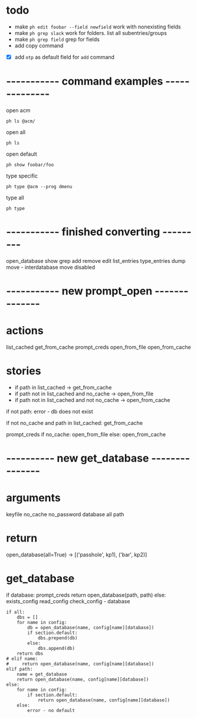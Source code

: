 # todo

- make `ph edit foobar --field newfield` work with nonexisting fields
- make `ph grep slack` work for folders.  list all subentries/groups
- make `ph grep field` grep for fields
- add copy command
- [x] add `otp` as default field for `add` command

# ----------- command examples --------------

open acm

    ph ls @acm/

open all

    ph ls

open default

    ph show foobar/foo

type specific

    ph type @acm --prog dmenu

type all

    ph type

# ----------- finished converting ---------
open_database
show
grep
add
remove
edit
list_entries
type_entries
dump
move - interdatabase move disabled

# ----------- new prompt_open --------------
# actions
list_cached
get_from_cache
prompt_creds
open_from_file
open_from_cache

# stories
- if path in list_cached -> get_from_cache
- if path not in list_cached and no_cache -> open_from_file
- if path not in list_cached and not no_cache -> open_from_cache

if not path:
    error - db does not exist

if not no_cache and path in list_cached:
    get_from_cache

prompt_creds
if no_cache:
    open_from_file
else:
    open_from_cache


# ---------- new get_database ---------------
# arguments
keyfile
no_cache
no_password
database
all
path
# return
open_database(all=True)   ->   [('passhole', kp1), ('bar', kp2)]


# get_database
if database:
    prompt_creds
    return open_database(path, path)
else:
    exists_config
    read_config
    check_config
        - database

    if all:
        dbs = []
        for name in config:
            db = open_database(name, config[name][database])
            if section.default:
                dbs.prepend(db)
            else:
                dbs.append(db)
        return dbs
    # elif name:
    #     return open_database(name, config[name][database])
    elif path:
        name = get_database
        return open_database(name, config[name][database])
    else:
        for name in config:
            if section.default:
                return open_database(name, config[name][database])
        else:
            error - no default
